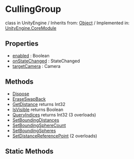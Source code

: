 # CullingGroup
class in UnityEngine
 / Inherits from: <a href="https://docs.unity3d.com/6000.1/Documentation/ScriptReference/Object.html">Object</a> / Implemented in: <a href="https://docs.unity3d.com/6000.1/Documentation/ScriptReference/UnityEngine.CoreModule.html">UnityEngine.CoreModule</a>

## Properties
- <a href="https://docs.unity3d.com/6000.1/Documentation/ScriptReference/CullingGroup-enabled.html">enabled</a> : Boolean
- <a href="https://docs.unity3d.com/6000.1/Documentation/ScriptReference/CullingGroup-onStateChanged.html">onStateChanged</a> : StateChanged
- <a href="https://docs.unity3d.com/6000.1/Documentation/ScriptReference/CullingGroup-targetCamera.html">targetCamera</a> : Camera

## Methods
- <a href="https://docs.unity3d.com/6000.1/Documentation/ScriptReference/CullingGroup.Dispose.html">Dispose</a>
- <a href="https://docs.unity3d.com/6000.1/Documentation/ScriptReference/CullingGroup.EraseSwapBack.html">EraseSwapBack</a>
- <a href="https://docs.unity3d.com/6000.1/Documentation/ScriptReference/CullingGroup.GetDistance.html">GetDistance</a> returns Int32
- <a href="https://docs.unity3d.com/6000.1/Documentation/ScriptReference/CullingGroup.IsVisible.html">IsVisible</a> returns Boolean
- <a href="https://docs.unity3d.com/6000.1/Documentation/ScriptReference/CullingGroup.QueryIndices.html">QueryIndices</a> returns Int32 (3 overloads)
- <a href="https://docs.unity3d.com/6000.1/Documentation/ScriptReference/CullingGroup.SetBoundingDistances.html">SetBoundingDistances</a>
- <a href="https://docs.unity3d.com/6000.1/Documentation/ScriptReference/CullingGroup.SetBoundingSphereCount.html">SetBoundingSphereCount</a>
- <a href="https://docs.unity3d.com/6000.1/Documentation/ScriptReference/CullingGroup.SetBoundingSpheres.html">SetBoundingSpheres</a>
- <a href="https://docs.unity3d.com/6000.1/Documentation/ScriptReference/CullingGroup.SetDistanceReferencePoint.html">SetDistanceReferencePoint</a> (2 overloads)

## Static Methods
